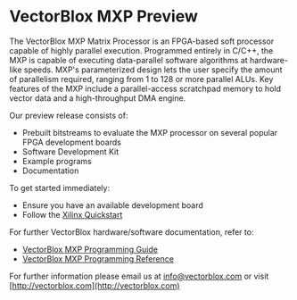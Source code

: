 VectorBlox MXP Preview
======================

The VectorBlox MXP Matrix Processor is an FPGA-based soft processor capable of highly parallel execution. Programmed entirely in C/C++, the MXP is capable of executing data-parallel software algorithms at hardware-like speeds. MXP's parameterized design lets the user specify the amount of parallelism required, ranging from 1 to 128 or more parallel ALUs. Key features of the MXP include a parallel-access scratchpad memory to hold vector data and a high-throughput DMA engine. 

Our preview release consists of: 

- Prebuilt bitstreams to evaluate the MXP processor on several popular FPGA development boards 
- Software Development Kit 
- Example programs
- Documentation

To get started immediately:

- Ensure you have an available development board
- Follow the [Xilinx Quickstart](http://vectorblox.github.io/test_xilinx/mxp_xilinx_preview.html) 

For further VectorBlox hardware/software documentation, refer to:

- [VectorBlox MXP Programming Guide](http://vectorblox.github.io/test_xilinx/mxp_xilinx_programming_guide.html) 
- [VectorBlox MXP Programming Reference](http://vectorblox.github.io/test_xilinx/mxp_programming_reference.html)

For further information please email us at [info@vectorblox.com](mailto:info@vectorblox.com) or visit [http://vectorblox.com](http://vectorblox.com)  




